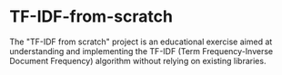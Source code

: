 # TF-IDF-from-scratch
The "TF-IDF from scratch" project is an educational exercise aimed at understanding and implementing the TF-IDF (Term Frequency-Inverse Document Frequency) algorithm without relying on existing libraries.
